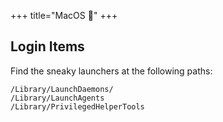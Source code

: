 +++
title="MacOS 🍎️"
+++

## Login Items
Find the sneaky launchers at the following paths:
```
/Library/LaunchDaemons/
/Library/LaunchAgents
/Library/PrivilegedHelperTools
```
